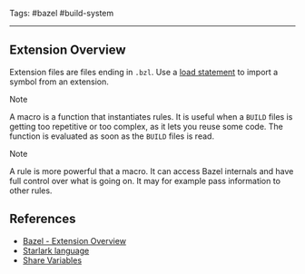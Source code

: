 Tags: #bazel #build-system

---
## Extension Overview

Extension files are files ending in `.bzl`. Use a [load statement](https://bazel.build/concepts/build-files#load) to import a symbol from an extension. 

>[!Note]
A macro is a function that instantiates rules. It is useful when a `BUILD` files is getting too repetitive or too complex, as it lets you reuse some code. The function is evaluated as soon as the `BUILD` files is read. 

>[!Note]
A rule is more powerful that a macro. It can access Bazel internals and have full control over what is going on. It may for example pass information to other rules.





## References
- [Bazel - Extension Overview](https://bazel.build/extending/concepts)
- [Starlark language](https://bazel.build/rules/language)
- [Share Variables](https://bazel.build/build/share-variables)

